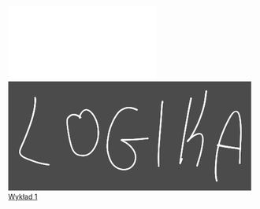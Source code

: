 ![Wykład_3_Logika](Notatki/Semestr%202/Matematyka%20dyskretna/Wyk%C5%82ady/Wyk%C5%82ad%203/Wyk%C5%82ad_3_Logika.pdf)
![Drawing 2023-03-23 10.56.57.excalidraw](Notatki/Semestr%202/Matematyka%20dyskretna/Wyk%C5%82ady/Wyk%C5%82ad%203/Drawing%202023-03-23%2010.56.57.excalidraw.svg)
[Wykład 1](Notatki/Semestr%201/Analiza%20matematyczna%201.2A/Wyk%C5%82ady/Wyk%C5%82ad%201/Wyk%C5%82ad%201.md)